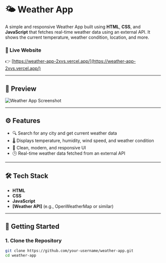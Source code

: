 # 🌤️ Weather App

A simple and responsive Weather App built using **HTML**, **CSS**, and **JavaScript** that fetches real-time weather data using an external API. It shows the current temperature, weather condition, location, and more.

### 🔗 Live Website
👉 [https://weather-app-2xvs.vercel.app/](https://weather-app-2xvs.vercel.app/)

---

## 📸 Preview

![Weather App Screenshot](preview.png) <!-- You can add a screenshot named preview.png in the repo -->

---

## ⚙️ Features

- 🔍 Search for any city and get current weather data
- 🌡️ Displays temperature, humidity, wind speed, and weather condition
- 🎨 Clean, modern, and responsive UI
- 🕒 Real-time weather data fetched from an external API

---

## 🛠️ Tech Stack

- **HTML**
- **CSS**
- **JavaScript**
- **[Weather API]** (e.g., OpenWeatherMap or similar)

---

## 🚀 Getting Started

### 1. Clone the Repository

```bash
git clone https://github.com/your-username/weather-app.git
cd weather-app
